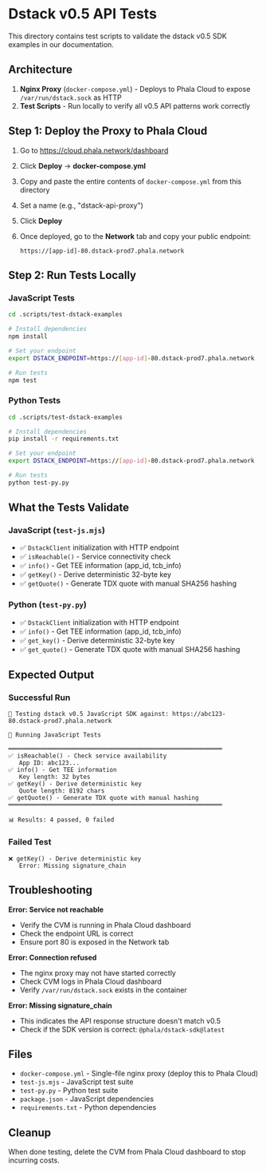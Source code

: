 # Dstack v0.5 API Tests

This directory contains test scripts to validate the dstack v0.5 SDK examples in our documentation.

## Architecture

1. **Nginx Proxy** (`docker-compose.yml`) - Deploys to Phala Cloud to expose `/var/run/dstack.sock` as HTTP
2. **Test Scripts** - Run locally to verify all v0.5 API patterns work correctly

## Step 1: Deploy the Proxy to Phala Cloud

1. Go to <https://cloud.phala.network/dashboard>
2. Click **Deploy** → **docker-compose.yml**
3. Copy and paste the entire contents of `docker-compose.yml` from this directory
4. Set a name (e.g., "dstack-api-proxy")
5. Click **Deploy**
6. Once deployed, go to the **Network** tab and copy your public endpoint:

   ```text
   https://[app-id]-80.dstack-prod7.phala.network
   ```

## Step 2: Run Tests Locally

### JavaScript Tests

```bash
cd .scripts/test-dstack-examples

# Install dependencies
npm install

# Set your endpoint
export DSTACK_ENDPOINT=https://[app-id]-80.dstack-prod7.phala.network

# Run tests
npm test
```

### Python Tests

```bash
cd .scripts/test-dstack-examples

# Install dependencies
pip install -r requirements.txt

# Set your endpoint
export DSTACK_ENDPOINT=https://[app-id]-80.dstack-prod7.phala.network

# Run tests
python test-py.py
```

## What the Tests Validate

### JavaScript (`test-js.mjs`)

- ✅ `DstackClient` initialization with HTTP endpoint
- ✅ `isReachable()` - Service connectivity check
- ✅ `info()` - Get TEE information (app_id, tcb_info)
- ✅ `getKey()` - Derive deterministic 32-byte key
- ✅ `getQuote()` - Generate TDX quote with manual SHA256 hashing

### Python (`test-py.py`)

- ✅ `DstackClient` initialization with HTTP endpoint
- ✅ `info()` - Get TEE information (app_id, tcb_info)
- ✅ `get_key()` - Derive deterministic 32-byte key
- ✅ `get_quote()` - Generate TDX quote with manual SHA256 hashing

## Expected Output

### Successful Run

```text
🔗 Testing dstack v0.5 JavaScript SDK against: https://abc123-80.dstack-prod7.phala.network

🧪 Running JavaScript Tests

════════════════════════════════════════════════════════════
✅ isReachable() - Check service availability
   App ID: abc123...
✅ info() - Get TEE information
   Key length: 32 bytes
✅ getKey() - Derive deterministic key
   Quote length: 8192 chars
✅ getQuote() - Generate TDX quote with manual hashing
════════════════════════════════════════════════════════════

📊 Results: 4 passed, 0 failed
```

### Failed Test

```text
❌ getKey() - Derive deterministic key
   Error: Missing signature_chain
```

## Troubleshooting

**Error: Service not reachable**

- Verify the CVM is running in Phala Cloud dashboard
- Check the endpoint URL is correct
- Ensure port 80 is exposed in the Network tab

**Error: Connection refused**

- The nginx proxy may not have started correctly
- Check CVM logs in Phala Cloud dashboard
- Verify `/var/run/dstack.sock` exists in the container

**Error: Missing signature_chain**

- This indicates the API response structure doesn't match v0.5
- Check if the SDK version is correct: `@phala/dstack-sdk@latest`

## Files

- `docker-compose.yml` - Single-file nginx proxy (deploy this to Phala Cloud)
- `test-js.mjs` - JavaScript test suite
- `test-py.py` - Python test suite
- `package.json` - JavaScript dependencies
- `requirements.txt` - Python dependencies

## Cleanup

When done testing, delete the CVM from Phala Cloud dashboard to stop incurring costs.
